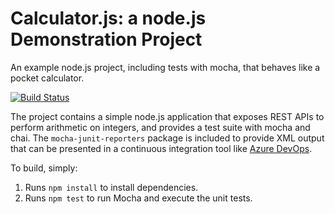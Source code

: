 Calculator.js: a node.js Demonstration Project
==============================================
An example node.js project, including tests with mocha, that behaves like
a pocket calculator.

[![Build Status](https://dev.azure.com/yuyaoluiscb/Configuring%20Agent%20Pools%20and%20Understanding%20Pipeline%20Styles/_apis/build/status%2Fheadlaminate.calculator?branchName=master)](https://dev.azure.com/yuyaoluiscb/Configuring%20Agent%20Pools%20and%20Understanding%20Pipeline%20Styles/_build/latest?definitionId=5&branchName=master)

The project contains a simple node.js application that exposes REST APIs
to perform arithmetic on integers, and provides a test suite with mocha
and chai.  The `mocha-junit-reporters` package is included to provide XML
output that can be presented in a continuous integration tool like
[Azure DevOps](https://azure.com/devops).

To build, simply:

1. Runs `npm install` to install dependencies.
2. Runs `npm test` to run Mocha and execute the unit tests.

